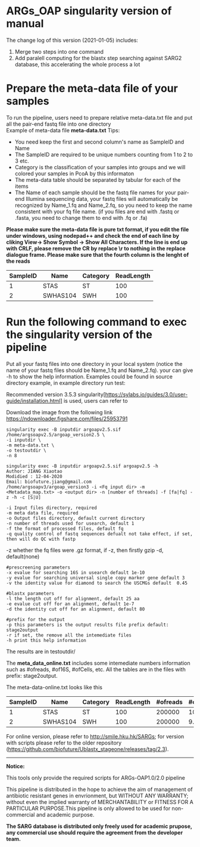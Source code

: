 ARGs_OAP singularity version of manual
==========================================

The change log of this version (2021-01-05) includes:
1. Merge two steps into one command
2. Add paralell computing for the blastx step searching against SARG2 database, this accelerating the whole process a lot

Prepare the meta-data file of your samples  
==========================================
To run the pipeline, users need to prepare relative meta-data.txt file and put all the pair-end fastq file into one directory  
Example of meta-data file **meta-data.txt**  Tips:   
* You need keep the first and second column's name as SampleID and Name
* The SampleID are required to be unique numbers counting from 1 to 2 to 3 etc.
* Category is the classification of your samples into groups and we will colored your samples in PcoA by this informaton
* The meta-data table should be separated by tabular for each of the items 
* The Name of each sample should be the fastq file names for your pair-end Illumina sequencing data, your fastq files will automatically be recognized by Name_1.fq and Name_2.fq, so you need to keep the name consistent with your fq file name. (if you files are end with .fastq or .fasta, you need to change them to end with .fq or .fa)
 
**Please make sure the meta-data file is pure txt format, if you edit the file under windows, using nodepad++ and check the end of each line by cliking View-> Show Symbol -> Show All Characters. If the line is end up with CRLF, please remove the CR by replace \r to nothing in the replace dialogue frame. Please make sure that the fourth column is the lenght of the reads**

SampleID | Name | Category | ReadLength     
---------|------|----------|---------  
 1       | STAS | ST       | 100   
 2       | SWHAS104 | SWH  | 100   

Run the following command to exec the singularity version of the pipeline
==================================
Put all your fastq files into one directory in your local system (notice the name of your fastq files should be Name_1.fq and Name_2.fq). your can give -h to show the help information. Examples could be found in source directory example, in example directory run test:   
	
  Recommended version 3.5.3 singularity[https://sylabs.io/guides/3.0/user-guide/installation.html] is used, users can refer to 

 Download  the image from the following link https://ndownloader.figshare.com/files/25953791

    singularity exec -B inputdir argoapv2.5.sif /home/argsoapv2.5/argoap_version2.5 \
    -i inputdir \
    -m meta-data.txt \
    -o testoutdir \
    -n 8 

    singularity exec -B inputdir argoapv2.5.sif argoapv2.5 -h 
    Author: JIANG Xiaotao
    Modidied : 12-04-2020
    Email: biofuture.jiang@gmail.com
    /home/argsoapv3/argoap_version3 -i <Fq input dir> -m <Metadata_map.txt> -o <output dir> -n [number of threads] -f [fa|fq] -z -h -c [S|U]

    -i Input files directory, required
    -m meta data file, required
    -o Output files directory, default current directory
    -n number of threads used for usearch, default 1
    -f the format of processed files, default fq
    -q quality control of fastq sequences defualt not take effect, if set, then will do QC with fastp
-z whether the fq files were .gz format, if -z, then firstly gzip -d, default(none) 

    #prescreening parameters 
    -x evalue for searching 16S in usearch default 1e-10
    -y evalue for searching universal single copy marker gene default 3
    -v the identity value for diamond to search the USCMGs default  0.45

    #blastx parameters
    -l the length cut off for alignment, default 25 aa 
    -e evalue cut off for an alignment, default 1e-7
    -d the identity cut off for an alignment, default 80 

    #prefix for the output 
    -p this parameters is the output results file prefix default: stage2output
    -r if set, the remove all the intemediate files
    -h print this help information

The results are in testoutdir/

The **meta_data_online.txt** includes some intemediate numbers information such as #ofreads, #of16S, #ofCells, etc. All the tables are in the files with prefix: stage2output.

The meta-data-online.txt looks like this 

SampleID | Name | Category | ReadLength |#ofreads | #of16S| **#ofCell**   
---------|------|-----------|----------|-------|----|---- 
 1       | STAS | ST  | 100| 200000 | 10.1  |   4.9
 2       | SWHAS104 | SWH | 100|200000 | 9.7 |    4.1

For online version, please refer to http://smile.hku.hk/SARGs; for version with scripts please refer to the older repository (https://github.com/biofuture/Ublastx_stageone/releases/tag/2.3).  

------------------------------------------------------------------------------------------------------------------------  
**Notice:**

This tools only provide the required scripts for ARGs-OAP1.0/2.0 pipeline

This pipeline is distributed in the hope to achieve the aim of management of antibiotic resistant genes in envrionment, but WITHOUT ANY WARRANTY; without even the implied warranty of MERCHANTABILITY or FITNESS FOR A PARTICULAR PURPOSE.This pipeline is only allowed to be used for non-commercial and academic purpose.

**The SARG database is distributed only freely used for academic prupose, any commercial use should require the agreement from the developer team.** 
